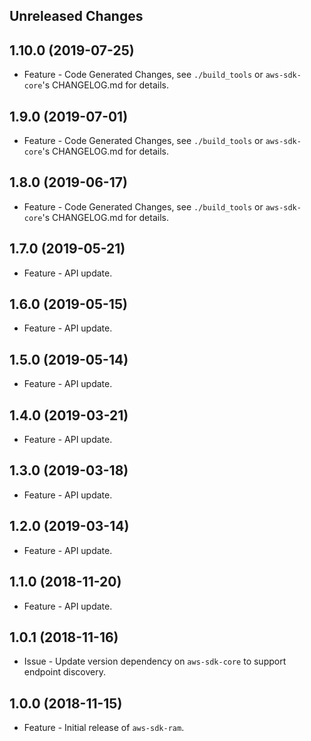 Unreleased Changes
------------------

1.10.0 (2019-07-25)
------------------

* Feature - Code Generated Changes, see `./build_tools` or `aws-sdk-core`'s CHANGELOG.md for details.

1.9.0 (2019-07-01)
------------------

* Feature - Code Generated Changes, see `./build_tools` or `aws-sdk-core`'s CHANGELOG.md for details.

1.8.0 (2019-06-17)
------------------

* Feature - Code Generated Changes, see `./build_tools` or `aws-sdk-core`'s CHANGELOG.md for details.

1.7.0 (2019-05-21)
------------------

* Feature - API update.

1.6.0 (2019-05-15)
------------------

* Feature - API update.

1.5.0 (2019-05-14)
------------------

* Feature - API update.

1.4.0 (2019-03-21)
------------------

* Feature - API update.

1.3.0 (2019-03-18)
------------------

* Feature - API update.

1.2.0 (2019-03-14)
------------------

* Feature - API update.

1.1.0 (2018-11-20)
------------------

* Feature - API update.

1.0.1 (2018-11-16)
------------------

* Issue - Update version dependency on `aws-sdk-core` to support endpoint discovery.

1.0.0 (2018-11-15)
------------------

* Feature - Initial release of `aws-sdk-ram`.

